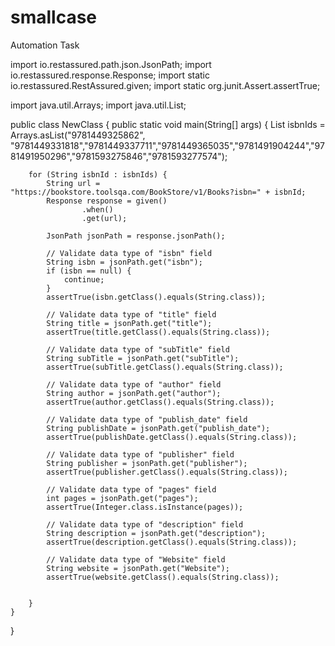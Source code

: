 # smallcase
Automation Task


import io.restassured.path.json.JsonPath;
import io.restassured.response.Response;
import static io.restassured.RestAssured.given;
import static org.junit.Assert.assertTrue;

import java.util.Arrays;
import java.util.List;

public class NewClass {
    public static void main(String[] args) {
        List<String> isbnIds = Arrays.asList("9781449325862", "9781449331818","9781449337711","9781449365035","9781491904244","9781491950296","9781593275846","9781593277574");

        for (String isbnId : isbnIds) {
            String url = "https://bookstore.toolsqa.com/BookStore/v1/Books?isbn=" + isbnId;
            Response response = given()
                    .when()
                    .get(url);

            JsonPath jsonPath = response.jsonPath();

            // Validate data type of "isbn" field
            String isbn = jsonPath.get("isbn");
            if (isbn == null) {
                continue;
            }
            assertTrue(isbn.getClass().equals(String.class));

            // Validate data type of "title" field
            String title = jsonPath.get("title");
            assertTrue(title.getClass().equals(String.class));

            // Validate data type of "subTitle" field
            String subTitle = jsonPath.get("subTitle");
            assertTrue(subTitle.getClass().equals(String.class));

            // Validate data type of "author" field
            String author = jsonPath.get("author");
            assertTrue(author.getClass().equals(String.class));

            // Validate data type of "publish_date" field
            String publishDate = jsonPath.get("publish_date");
            assertTrue(publishDate.getClass().equals(String.class));

            // Validate data type of "publisher" field
            String publisher = jsonPath.get("publisher");
            assertTrue(publisher.getClass().equals(String.class));

            // Validate data type of "pages" field
            int pages = jsonPath.get("pages");
            assertTrue(Integer.class.isInstance(pages));

            // Validate data type of "description" field
            String description = jsonPath.get("description");
            assertTrue(description.getClass().equals(String.class));

            // Validate data type of "Website" field
            String website = jsonPath.get("Website");
            assertTrue(website.getClass().equals(String.class));
            
            
        }
    }
}
